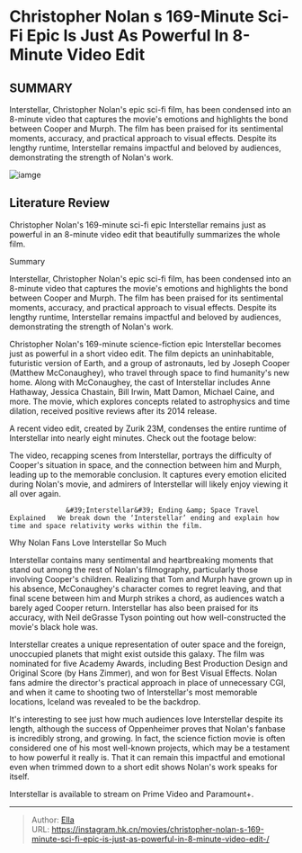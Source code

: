# Christopher Nolan s 169-Minute Sci-Fi Epic Is Just As Powerful In 8-Minute Video Edit 


## SUMMARY 



  Interstellar, Christopher Nolan&#39;s epic sci-fi film, has been condensed into an 8-minute video that captures the movie&#39;s emotions and highlights the bond between Cooper and Murph.   The film has been praised for its sentimental moments, accuracy, and practical approach to visual effects.   Despite its lengthy runtime, Interstellar remains impactful and beloved by audiences, demonstrating the strength of Nolan&#39;s work.  

![iamge]()

## Literature Review

Christopher Nolan&#39;s 169-minute sci-fi epic Interstellar remains just as powerful in an 8-minute video edit that beautifully summarizes the whole film.


Summary

  Interstellar, Christopher Nolan&#39;s epic sci-fi film, has been condensed into an 8-minute video that captures the movie&#39;s emotions and highlights the bond between Cooper and Murph.   The film has been praised for its sentimental moments, accuracy, and practical approach to visual effects.   Despite its lengthy runtime, Interstellar remains impactful and beloved by audiences, demonstrating the strength of Nolan&#39;s work.  





Christopher Nolan&#39;s 169-minute science-fiction epic Interstellar becomes just as powerful in a short video edit. The film depicts an uninhabitable, futuristic version of Earth, and a group of astronauts, led by Joseph Cooper (Matthew McConaughey), who travel through space to find humanity&#39;s new home. Along with McConaughey, the cast of Interstellar includes Anne Hathaway, Jessica Chastain, Bill Irwin, Matt Damon, Michael Caine, and more. The movie, which explores concepts related to astrophysics and time dilation, received positive reviews after its 2014 release.




A recent video edit, created by Zurik 23M, condenses the entire runtime of Interstellar into nearly eight minutes. Check out the footage below:


 

The video, recapping scenes from Interstellar, portrays the difficulty of Cooper&#39;s situation in space, and the connection between him and Murph, leading up to the memorable conclusion. It captures every emotion elicited during Nolan&#39;s movie, and admirers of Interstellar will likely enjoy viewing it all over again.

                  &#39;Interstellar&#39; Ending &amp; Space Travel Explained   We break down the ‘Interstellar’ ending and explain how time and space relativity works within the film.   


 Why Nolan Fans Love Interstellar So Much 
          




Interstellar contains many sentimental and heartbreaking moments that stand out among the rest of Nolan&#39;s filmography, particularly those involving Cooper&#39;s children. Realizing that Tom and Murph have grown up in his absence, McConaughey&#39;s character comes to regret leaving, and that final scene between him and Murph strikes a chord, as audiences watch a barely aged Cooper return. Interstellar has also been praised for its accuracy, with Neil deGrasse Tyson pointing out how well-constructed the movie&#39;s black hole was.

Interstellar creates a unique representation of outer space and the foreign, unoccupied planets that might exist outside this galaxy. The film was nominated for five Academy Awards, including Best Production Design and Original Score (by Hans Zimmer), and won for Best Visual Effects. Nolan fans admire the director&#39;s practical approach in place of unnecessary CGI, and when it came to shooting two of Interstellar&#39;s most memorable locations, Iceland was revealed to be the backdrop.




It&#39;s interesting to see just how much audiences love Interstellar despite its length, although the success of Oppenheimer proves that Nolan&#39;s fanbase is incredibly strong, and growing. In fact, the science fiction movie is often considered one of his most well-known projects, which may be a testament to how powerful it really is. That it can remain this impactful and emotional even when trimmed down to a short edit shows Nolan&#39;s work speaks for itself.



Interstellar is available to stream on Prime Video and Paramount&#43;.






---

> Author: [Ella](https://instagram.hk.cn/)  
> URL: https://instagram.hk.cn/movies/christopher-nolan-s-169-minute-sci-fi-epic-is-just-as-powerful-in-8-minute-video-edit-/  

